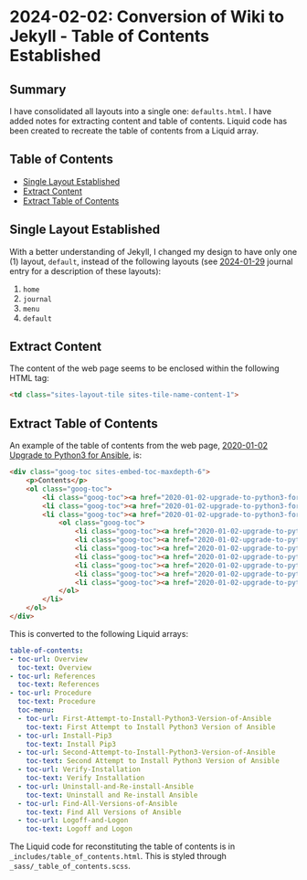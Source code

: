 # 2024-02-02: Conversion of Wiki to Jekyll - Table of Contents Established

## Summary

I have consolidated all layouts into a single one: `defaults.html`. I have added notes for extracting content and table of contents. Liquid code has been created to recreate the table of contents from a Liquid array.

## Table of Contents

* [Single Layout Established](#single-layout-established)
* [Extract Content](#extract-content)
* [Extract Table of Contents](#extract-table-of-contents)

## Single Layout Established

With a better understanding of Jekyll, I changed my design to have only one (1) layout, `default`, instead of the following layouts (see [2024-01-29](2024_01_29.md) journal entry for a description of these layouts):

1. `home`
1. `journal`
1. `menu`
1. `default`

## Extract Content

The content of the web page seems to be enclosed within the following HTML tag:

```html
<td class="sites-layout-tile sites-tile-name-content-1">
```

## Extract Table of Contents

An example of the table of contents from the web page, [2020-01-02 Upgrade to Python3 for Ansible](https://dfhawthorne.github.io/home/system-builds/auburn/2020-01-02-upgrade-to-python3-for-ansible.html), is:

```html
<div class="goog-toc sites-embed-toc-maxdepth-6">
    <p>Contents</p>
    <ol class="goog-toc">
        <li class="goog-toc"><a href="2020-01-02-upgrade-to-python3-for-ansible.html#TOC-Overview"><strong>1</strong> Overview</a></li>
        <li class="goog-toc"><a href="2020-01-02-upgrade-to-python3-for-ansible.html#TOC-References"><strong>2</strong> References</a></li>
        <li class="goog-toc"><a href="2020-01-02-upgrade-to-python3-for-ansible.html#TOC-Procedure"><strong>3</strong> Procedure</a>
            <ol class="goog-toc">
                <li class="goog-toc"><a href="2020-01-02-upgrade-to-python3-for-ansible.html#TOC-First-Attempt-to-Install-Python3-Version-of-Ansible"> <strong>3.1</strong> First Attempt to Install Python3 Version of Ansible</a></li>
                <li class="goog-toc"><a href="2020-01-02-upgrade-to-python3-for-ansible.html#TOC-Install-Pip3"><strong>3.2</strong> Install Pip3</a></li>
                <li class="goog-toc"><a href="2020-01-02-upgrade-to-python3-for-ansible.html#TOC-Second-Attempt-to-Install-Python3-Version-of-Ansible"><strong>3.3</strong> Second Attempt to Install Python3 Version of Ansible</a></li>
                <li class="goog-toc"><a href="2020-01-02-upgrade-to-python3-for-ansible.html#TOC-Verify-Installation"><strong>3.4</strong> Verify Installation</a></li>
                <li class="goog-toc"><a href="2020-01-02-upgrade-to-python3-for-ansible.html#TOC-Uninstall-and-Re-install-Ansible"><strong>3.5</strong> Uninstall and Re-install Ansible</a></li>
                <li class="goog-toc"><a href="2020-01-02-upgrade-to-python3-for-ansible.html#TOC-Find-All-Versions-of-Ansible"><strong>3.6</strong> Find All Versions of Ansible</a></li>
                <li class="goog-toc"><a href="2020-01-02-upgrade-to-python3-for-ansible.html#TOC-Logoff-and-Logon"><strong>3.7</strong> Logoff and Logon</a></li>
            </ol>
        </li>
    </ol>
</div>
```

This is converted to the following Liquid arrays:

```yaml
table-of-contents:
- toc-url: Overview
  toc-text: Overview
- toc-url: References
  toc-text: References
- toc-url: Procedure
  toc-text: Procedure
  toc-menu:
  - toc-url: First-Attempt-to-Install-Python3-Version-of-Ansible
    toc-text: First Attempt to Install Python3 Version of Ansible
  - toc-url: Install-Pip3
    toc-text: Install Pip3
  - toc-url: Second-Attempt-to-Install-Python3-Version-of-Ansible
    toc-text: Second Attempt to Install Python3 Version of Ansible
  - toc-url: Verify-Installation
    toc-text: Verify Installation
  - toc-url: Uninstall-and-Re-install-Ansible
    toc-text: Uninstall and Re-install Ansible
  - toc-url: Find-All-Versions-of-Ansible
    toc-text: Find All Versions of Ansible
  - toc-url: Logoff-and-Logon
    toc-text: Logoff and Logon
```

The Liquid code for reconstituting the table of contents is in `_includes/table_of_contents.html`. This is styled through `_sass/_table_of_contents.scss`.
